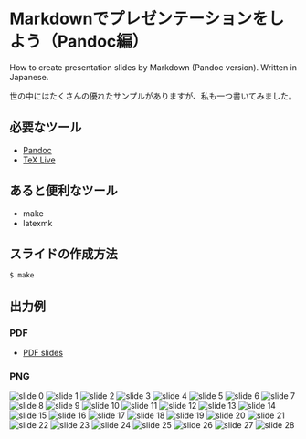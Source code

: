# Markdownでプレゼンテーションをしよう（Pandoc編）

How to create presentation slides by Markdown (Pandoc version).  Written in Japanese.

世の中にはたくさんの優れたサンプルがありますが、私も一つ書いてみました。

## 必要なツール

- [Pandoc](https://pandoc.org/)
- [TeX Live](https://www.tug.org/texlive/)

## あると便利なツール

- make
- latexmk

## スライドの作成方法

```bash
$ make
```

## 出力例

### PDF

- [PDF slides](output/presentation_by_pandoc_beamer_slides.pdf)

### PNG

![slide 0](output/presentation_by_pandoc_beamer_slide-00.png)
![slide 1](output/presentation_by_pandoc_beamer_slide-01.png)
![slide 2](output/presentation_by_pandoc_beamer_slide-02.png)
![slide 3](output/presentation_by_pandoc_beamer_slide-03.png)
![slide 4](output/presentation_by_pandoc_beamer_slide-04.png)
![slide 5](output/presentation_by_pandoc_beamer_slide-05.png)
![slide 6](output/presentation_by_pandoc_beamer_slide-06.png)
![slide 7](output/presentation_by_pandoc_beamer_slide-07.png)
![slide 8](output/presentation_by_pandoc_beamer_slide-08.png)
![slide 9](output/presentation_by_pandoc_beamer_slide-09.png)
![slide 10](output/presentation_by_pandoc_beamer_slide-10.png)
![slide 11](output/presentation_by_pandoc_beamer_slide-11.png)
![slide 12](output/presentation_by_pandoc_beamer_slide-12.png)
![slide 13](output/presentation_by_pandoc_beamer_slide-13.png)
![slide 14](output/presentation_by_pandoc_beamer_slide-14.png)
![slide 15](output/presentation_by_pandoc_beamer_slide-15.png)
![slide 16](output/presentation_by_pandoc_beamer_slide-16.png)
![slide 17](output/presentation_by_pandoc_beamer_slide-17.png)
![slide 18](output/presentation_by_pandoc_beamer_slide-18.png)
![slide 19](output/presentation_by_pandoc_beamer_slide-19.png)
![slide 20](output/presentation_by_pandoc_beamer_slide-20.png)
![slide 21](output/presentation_by_pandoc_beamer_slide-21.png)
![slide 22](output/presentation_by_pandoc_beamer_slide-22.png)
![slide 23](output/presentation_by_pandoc_beamer_slide-23.png)
![slide 24](output/presentation_by_pandoc_beamer_slide-24.png)
![slide 25](output/presentation_by_pandoc_beamer_slide-25.png)
![slide 26](output/presentation_by_pandoc_beamer_slide-26.png)
![slide 27](output/presentation_by_pandoc_beamer_slide-27.png)
![slide 28](output/presentation_by_pandoc_beamer_slide-28.png)
